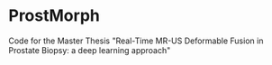# ProstMorph
Code for the Master Thesis "Real-Time MR-US Deformable Fusion in Prostate Biopsy: a deep learning approach"

